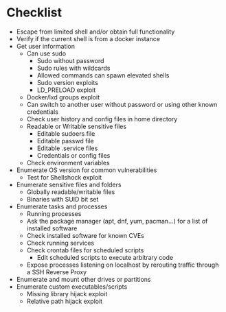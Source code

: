 # Checklist

* Escape from limited shell and/or obtain full functionality
* Verify if the current shell is from a docker instance
* Get user information
  * Can use sudo
    * Sudo without password
    * Sudo rules with wildcards
    * Allowed commands can spawn elevated shells
    * Sudo version exploits
    * LD\_PRELOAD exploit
  * Docker/lxd groups exploit
  * Can switch to another user without password or using other known credentials
  * Check user history and config files in home directory
  * Readable or Writable sensitive files
    * Editable sudoers file
    * Editable passwd file
    * Editable .service files
    * Credentials or config files
  * Check environment variables
* Enumerate OS version for common vulnerabilities
  * Test for Shellshock exploit
* Enumerate sensitive files and folders
  * Globally readable/writable files
  * Binaries with SUID bit set
* Enumerate tasks and processes
  * Running processes
  * Ask the package manager (apt, dnf, yum, pacman...) for a list of installed software&#x20;
  * Check installed software for known CVEs
  * Check running services
  * Check crontab files for scheduled scripts
    * Edit scheduled scripts to execute arbitrary code
  * Expose processes listening on localhost by rerouting traffic through a SSH Reverse Proxy
* Enumerate and mount other drives or partitions
* Enumerate custom executables/scripts
  * Missing library hijack exploit
  * Relative path hijack exploit
